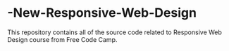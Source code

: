 # -New-Responsive-Web-Design
This repository contains all of the source code related to Responsive Web Design course from Free Code Camp.
